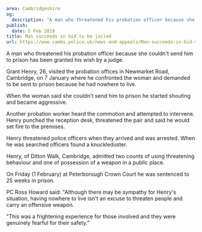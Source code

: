 ```yaml
area: Cambridgeshire
og:
  description: "A man who threatened his probation officer because she couldn\u2019t send him to prison has been granted his wish by a judge."
publish:
  date: 5 Feb 2019
title: Man succeeds in bid to be jailed
url: https://www.cambs.police.uk/news-and-appeals/Man-succeeds-in-bid-to-be-jailed
```

A man who threatened his probation officer because she couldn't send him to prison has been granted his wish by a judge.

Grant Henry, 26, visited the probation offices in Newmarket Road, Cambridge, on 7 January where he confronted the woman and demanded to be sent to prison because he had nowhere to live.

When the woman said she couldn't send him to prison he started shouting and became aggressive.

Another probation worker heard the commotion and attempted to intervene. Henry punched the reception desk, threatened the pair and said he would set fire to the premises.

Henry threatened police officers when they arrived and was arrested. When he was searched officers found a knuckleduster.

Henry, of Ditton Walk, Cambridge, admitted two counts of using threatening behaviour and one of possession of a weapon in a public place.

On Friday (1 February) at Peterborough Crown Court he was sentenced to 25 weeks in prison.

PC Ross Howard said: "Although there may be sympathy for Henry's situation, having nowhere to live isn't an excuse to threaten people and carry an offensive weapon.

"This was a frightening experience for those involved and they were genuinely fearful for their safety."
